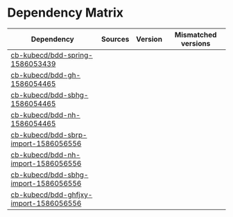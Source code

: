 # Dependency Matrix

Dependency | Sources | Version | Mismatched versions
---------- | ------- | ------- | -------------------
[cb-kubecd/bdd-spring-1586053439](https://github.com/cb-kubecd/bdd-spring-1586053439.git) |  | []() | 
[cb-kubecd/bdd-gh-1586054465](https://github.com/cb-kubecd/bdd-gh-1586054465.git) |  | []() | 
[cb-kubecd/bdd-sbhg-1586054465](https://github.com/cb-kubecd/bdd-sbhg-1586054465.git) |  | []() | 
[cb-kubecd/bdd-nh-1586054465](https://github.com/cb-kubecd/bdd-nh-1586054465.git) |  | []() | 
[cb-kubecd/bdd-sbrp-import-1586056556](https://github.com/cb-kubecd/bdd-sbrp-import-1586056556.git) |  | []() | 
[cb-kubecd/bdd-nh-import-1586056556](https://github.com/cb-kubecd/bdd-nh-import-1586056556.git) |  | []() | 
[cb-kubecd/bdd-sbhg-import-1586056556](https://github.com/cb-kubecd/bdd-sbhg-import-1586056556.git) |  | []() | 
[cb-kubecd/bdd-ghfjxy-import-1586056556](https://github.com/cb-kubecd/bdd-ghfjxy-import-1586056556.git) |  | []() | 
